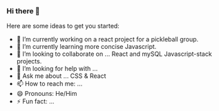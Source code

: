 ### Hi there 👋


Here are some ideas to get you started:

- 🔭 I’m currently working on a react project for a pickleball group.
- 🌱 I’m currently learning more concise Javascript.
- 👯 I’m looking to collaborate on ... React and mySQL Javascript-stack projects.
- 🤔 I’m looking for help with ...
- 💬 Ask me about ... CSS & React
- 📫 How to reach me: ...
- 😄 Pronouns: He/Him
- ⚡ Fun fact: ...

